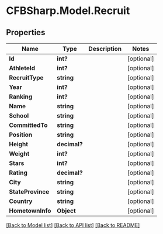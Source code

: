 # CFBSharp.Model.Recruit
## Properties

Name | Type | Description | Notes
------------ | ------------- | ------------- | -------------
**Id** | **int?** |  | [optional] 
**AthleteId** | **int?** |  | [optional] 
**RecruitType** | **string** |  | [optional] 
**Year** | **int?** |  | [optional] 
**Ranking** | **int?** |  | [optional] 
**Name** | **string** |  | [optional] 
**School** | **string** |  | [optional] 
**CommittedTo** | **string** |  | [optional] 
**Position** | **string** |  | [optional] 
**Height** | **decimal?** |  | [optional] 
**Weight** | **int?** |  | [optional] 
**Stars** | **int?** |  | [optional] 
**Rating** | **decimal?** |  | [optional] 
**City** | **string** |  | [optional] 
**StateProvince** | **string** |  | [optional] 
**Country** | **string** |  | [optional] 
**HometownInfo** | **Object** |  | [optional] 

[[Back to Model list]](../README.md#documentation-for-models) [[Back to API list]](../README.md#documentation-for-api-endpoints) [[Back to README]](../README.md)

